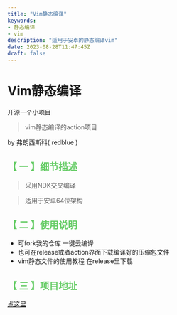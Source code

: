 ```yaml
---
title: "Vim静态编译"
keywords:
- 静态编译
- vim
description: "适用于安卓的静态编译vim"
date: 2023-08-28T11:47:45Z
draft: false
---
```


# Vim静态编译
开源一个小项目
<!--more-->
> vim静态编译的action项目

by 弗朗西斯科( redblue )
## <font color=#66CC66>【 一 】细节描述</font>
> 采用NDK交叉编译

> 适用于安卓64位架构


## <font color=#66CC66>【 二 】使用说明</font>
- 可fork我的仓库 一键云编译
- 也可在release或者action界面下载编译好的压缩包文件
- vim静态文件的使用教程 在release里下载


## <font color=#66CC66>【 三 】项目地址</font>
[点这里](https://github.com/ego-taboo/static-vim-android-action)
